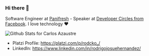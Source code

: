 ### Hi there 👋

Software Engineer at [Panifresh](https://panifresh.com.gt/) - Speaker at [Developer Circles from Facebook](https://www.facebook.com/groups/DevCGuatemala). I love technology :heart:

![Github Stats for Carlos Azaustre](https://github-readme-stats.vercel.app/api?username=rodcko&show_icons=true&hide_border=true&title_color=343434&icon_color=1f6feb&bg_color=c6c6c6)

* Platzi Profile: https://platzi.com/p/rodcko_/
* LinkedIn: https://www.linkedin.com/in/rodrigojosuehernandez/

